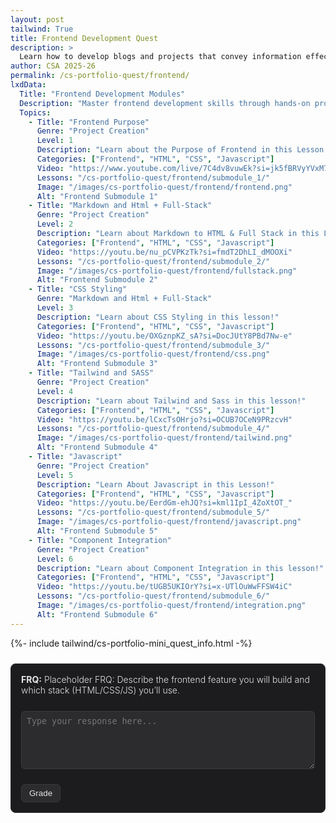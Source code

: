 ```yaml
---
layout: post 
tailwind: True
title: Frontend Development Quest
description: >
  Learn how to develop blogs and projects that convey information effectively and are visually appealing
author: CSA 2025-26
permalink: /cs-portfolio-quest/frontend/
lxdData:
  Title: "Frontend Development Modules"
  Description: "Master frontend development skills through hands-on projects and earn certificates!"
  Topics:
    - Title: "Frontend Purpose"
      Genre: "Project Creation"
      Level: 1
      Description: "Learn about the Purpose of Frontend in this Lesson!"
      Categories: ["Frontend", "HTML", "CSS", "Javascript"]
      Video: "https://www.youtube.com/live/7C4dv8vuwEk?si=jk5fBRVyYVxM70xC"
      Lessons: "/cs-portfolio-quest/frontend/submodule_1/"
      Image: "/images/cs-portfolio-quest/frontend/frontend.png"
      Alt: "Frontend Submodule 1"
    - Title: "Markdown and Html + Full-Stack"
      Genre: "Project Creation"
      Level: 2
      Description: "Learn about Markdown to HTML & Full Stack in this Lesson!"
      Categories: ["Frontend", "HTML", "CSS", "Javascript"]
      Video: "https://youtu.be/nu_pCVPKzTk?si=fmdT2DhLI_dMOOXi"
      Lessons: "/cs-portfolio-quest/frontend/submodule_2/"
      Image: "/images/cs-portfolio-quest/frontend/fullstack.png"
      Alt: "Frontend Submodule 2"
    - Title: "CSS Styling"
      Genre: "Markdown and Html + Full-Stack"
      Level: 3
      Description: "Learn about CSS Styling in this lesson!"
      Categories: ["Frontend", "HTML", "CSS", "Javascript"]
      Video: "https://youtu.be/OXGznpKZ_sA?si=DocJUtY8PBd7Nw-e"
      Lessons: "/cs-portfolio-quest/frontend/submodule_3/"
      Image: "/images/cs-portfolio-quest/frontend/css.png"
      Alt: "Frontend Submodule 3"
    - Title: "Tailwind and SASS"
      Genre: "Project Creation"
      Level: 4
      Description: "Learn about Tailwind and Sass in this lesson!"
      Categories: ["Frontend", "HTML", "CSS", "Javascript"]
      Video: "https://youtu.be/lCxcTsOHrjo?si=OCUB7OCeN9PRzcvH"
      Lessons: "/cs-portfolio-quest/frontend/submodule_4/"
      Image: "/images/cs-portfolio-quest/frontend/tailwind.png"
      Alt: "Frontend Submodule 4"
    - Title: "Javascript"
      Genre: "Project Creation"
      Level: 5
      Description: "Learn About Javascript in this Lesson!"
      Categories: ["Frontend", "HTML", "CSS", "Javascript"]
      Video: "https://youtu.be/EerdGm-ehJQ?si=kml1IpI_4ZoXtOT_"
      Lessons: "/cs-portfolio-quest/frontend/submodule_5/"
      Image: "/images/cs-portfolio-quest/frontend/javascript.png"
      Alt: "Frontend Submodule 5"
    - Title: "Component Integration"
      Genre: "Project Creation"
      Level: 6
      Description: "Learn about Component Integration in this lesson!"
      Categories: ["Frontend", "HTML", "CSS", "Javascript"]
      Video: "https://youtu.be/tUGB5UKIOrY?si=x-UTlOuWwFFSW4iC"
      Lessons: "/cs-portfolio-quest/frontend/submodule_6/"
      Image: "/images/cs-portfolio-quest/frontend/integration.png"
      Alt: "Frontend Submodule 6"
---
```


{%- include tailwind/cs-portfolio-mini_quest_info.html -%}

<!-- FRQ: Placeholder -->
<div class="frq-box" id="quest-frq" style="border:1px solid #2c2c2e; padding:1rem; border-radius:8px; margin:1.5rem 0; background:#1c1c1e; color:#e5e5ea; font-weight:300;">
  <b>FRQ:</b> <span id="frq-question">Placeholder FRQ: Describe the frontend feature you will build and which stack (HTML/CSS/JS) you’ll use.</span><br><br>
  <textarea id="frq-answer" rows="5" placeholder="Type your response here..." style="width:100%; border-radius:6px; border:1px solid #3a3a3c; padding:0.5rem; margin-top:0.5rem; background:#2c2c2e; color:#f2f2f7;"></textarea>
  <p></p>
  <button id="frq-grade-btn" style="margin-top:10px; background:#2c2c2e; color:#e5e5ea; border:1px solid #3a3a3c; padding:0.4rem 0.75rem; border-radius:6px;">Grade</button>
  <div id="frq-feedback"></div>
</div>

<script type="module">
  import { javaURI } from '../../../assets/js/api/config.js';

  const btn = document.getElementById('frq-grade-btn');
  btn.addEventListener('click', async () => {
    const q = document.getElementById('frq-question').textContent.trim();
    const a = document.getElementById('frq-answer').value.trim();
    const fb = document.getElementById('frq-feedback');
    if (!a) { fb.innerHTML = '<span style="color:red;">Please enter your response before submitting.</span>'; return; }
    btn.disabled = true;
    fb.innerHTML = 'Grading...';
    try {
      const res = await fetch(`${javaURI}/api/grade`, {
        method: 'POST',
        mode: 'cors',
        credentials: 'include',
        headers: { 'Content-Type': 'application/json' },
        body: JSON.stringify({ question: q, answer: a })
      });
      if (!res.ok) throw new Error(`HTTP ${res.status}`);
      const result = await res.json();
      let feedbackText = '';
      try {
        feedbackText = result.candidates?.[0]?.content?.parts?.[0]?.text || result.feedback || JSON.stringify(result);
      } catch(_) {}
      const formatted = (feedbackText || 'No feedback returned.').replace(/\*\*(.*?)\*\*/g, '<strong>$1</strong>').replace(/\n/g,'<br>');
      fb.innerHTML = formatted;
    } catch (e) {
      fb.innerHTML = `<span style="color:red;">An error occurred while grading. Please try again. (${e.message})</span>`;
    } finally {
      btn.disabled = false;
    }
  });
</script>
